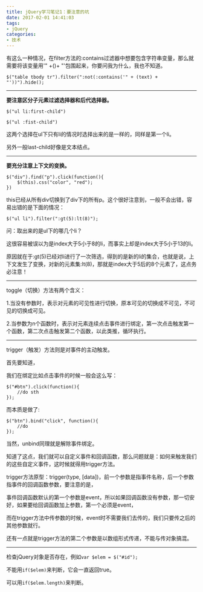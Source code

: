 ```yaml
---
title: jQuery学习笔记1：要注意的坑
date: 2017-02-01 14:41:03
tags:
- jQuery
categories:
- 技术
---
```

有这么一种情况，在filter方法的:contains过滤器中想要包含字符串变量，那么就需要将该变量用'" +()+ "'包围起来，你要问我为什么，我也不知道。

`$("table tbody tr").filter(":not(:contains('" + (text) + "'))").hide();`

---

**要注意区分子元素过滤选择器和后代选择器。**

`$("ul li:first-child")`

`$("ul :fist-child")`

这两个选择在ul下只有li的情况时选择出来的是一样的，同样是第一个li。

另外一般last-child好像是文本结点。

---

**要充分注意上下文的变换。**

```
$("div").find("p").click(function(){
    $(this).css("color", "red");
})
```

this已经从所有div切换到了div下的所有p。这个很好注意到，一般不会出错，容易出错的是下面的情况：

`$("ul li").filter(":gt(5):lt(8)");`

问：取出来的是ul下的哪几个li？

这很容易被误以为是index大于5小于8的li，而事实上却是index大于5小于13的li。

原因就在于:gt(5)已经对li进行了一次筛选，得到的是新的li的集合，也就是说，上下文发生了变换，对新的元素集:lt(8)，那就是index大于5后的8个元素了，这点务必注意！

---

toggle（切换）方法有两个含义：

1.当没有参数时，表示对元素的可见性进行切换，原本可见的切换成不可见，不可见的切换成可见。

2.当参数为n个函数时，表示对元素连续点击事件进行绑定，第一次点击触发第一个函数，第二次点击触发第二个函数，以此类推，循环执行。

---

trigger（触发）方法则是对事件的主动触发。

首先要知道，

我们在绑定比如点击事件的时候一般会这么写：

```
$("#btn").click(function(){
    //do sth
});
```

而本质是做了:

```
$("btn").bind("click", function(){
    //do
});
```

当然，unbind同理就是解除事件绑定。

知道了这点，我们就可以自定义事件和回调函数，那么问题就是：如何来触发我们的这些自定义事件，这时候就得用trigger方法。

trigger方法原型：trigger(type, [data])，前一个参数是指事件名称，后一个参数指事件的回调函数参数，要注意的是，

事件回调函数默认的第一个参数是event，所以如果回调函数没有参数，那一切安好，如果要给回调函数加上参数，第一个必须是event，

而在trigger方法中传参数的时候，event时不需要我们去传的，我们只要传之后的其他参数就行。

还有一点就是trigger方法的第二个参数是以数组形式传递，不能与传对象搞混。

---

检查jQuery对象是否存在，例如`var $elem = $("#id");`

不能用`if($elem)`来判断，它会一直返回true。

可以用`if($elem.length)`来判断。